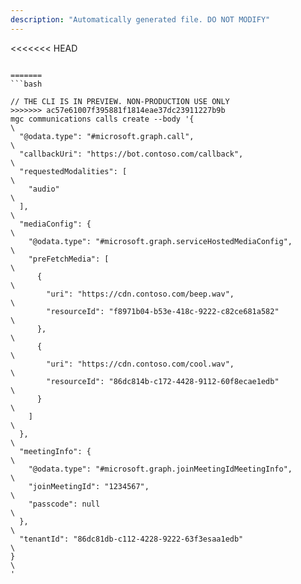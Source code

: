 ```yaml
---
description: "Automatically generated file. DO NOT MODIFY"
---
```


<<<<<<< HEAD
```cli

=======
```bash

// THE CLI IS IN PREVIEW. NON-PRODUCTION USE ONLY
>>>>>>> ac57e61007f395881f1814eae37dc23911227b9b
mgc communications calls create --body '{\
  "@odata.type": "#microsoft.graph.call",\
  "callbackUri": "https://bot.contoso.com/callback",\
  "requestedModalities": [\
    "audio"\
  ],\
  "mediaConfig": {\
    "@odata.type": "#microsoft.graph.serviceHostedMediaConfig",\
    "preFetchMedia": [\
      {\
        "uri": "https://cdn.contoso.com/beep.wav",\
        "resourceId": "f8971b04-b53e-418c-9222-c82ce681a582"\
      },\
      {\
        "uri": "https://cdn.contoso.com/cool.wav",\
        "resourceId": "86dc814b-c172-4428-9112-60f8ecae1edb"\
      }\
    ]\
  },\
  "meetingInfo": {\
    "@odata.type": "#microsoft.graph.joinMeetingIdMeetingInfo",\
    "joinMeetingId": "1234567",\
    "passcode": null\
  },\
  "tenantId": "86dc81db-c112-4228-9222-63f3esaa1edb"\
}\
'

```